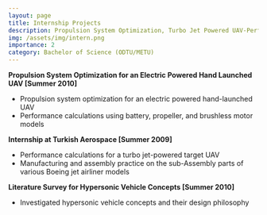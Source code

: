 ```yaml
---
layout: page
title: Internship Projects
description: Propulsion System Optimization, Turbo Jet Powered UAV-Performance, and Literature Survey for Hypersonic Vehicles
img: /assets/img/intern.png
importance: 2
category: Bachelor of Science (ODTU/METU)
---
```


**Propulsion System Optimization for an Electric Powered Hand Launched UAV [Summer 2010]** 
 
 - Propulsion system optimization for  an electric powered hand-launched UAV  
 - Performance calculations using battery, propeller, and brushless motor models

**Internship at Turkish Aerospace [Summer 2009]** 

 - Performance calculations for a turbo jet-powered target UAV
 - Manufacturing and assembly practice on the sub-Assembly parts of various Boeing jet airliner models

**Literature Survey for Hypersonic Vehicle Concepts [Summer 2010]** 
 
 - Investigated hypersonic vehicle concepts and their design philosophy 
